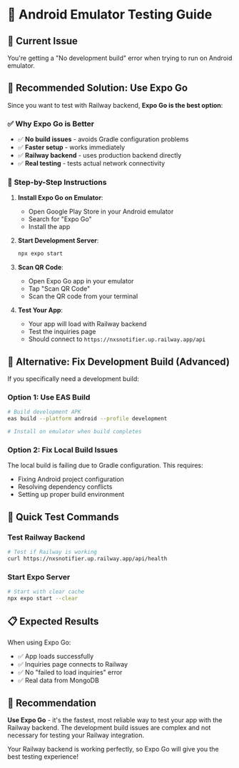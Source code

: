 # 📱 Android Emulator Testing Guide

## 🚨 **Current Issue**
You're getting a "No development build" error when trying to run on Android emulator.

## 🎯 **Recommended Solution: Use Expo Go**

Since you want to test with Railway backend, **Expo Go is the best option**:

### ✅ **Why Expo Go is Better**
- ✅ **No build issues** - avoids Gradle configuration problems
- ✅ **Faster setup** - works immediately
- ✅ **Railway backend** - uses production backend directly
- ✅ **Real testing** - tests actual network connectivity

### 📱 **Step-by-Step Instructions**

1. **Install Expo Go on Emulator**:
   - Open Google Play Store in your Android emulator
   - Search for "Expo Go"
   - Install the app

2. **Start Development Server**:
   ```bash
   npx expo start
   ```

3. **Scan QR Code**:
   - Open Expo Go app in your emulator
   - Tap "Scan QR Code"
   - Scan the QR code from your terminal

4. **Test Your App**:
   - Your app will load with Railway backend
   - Test the inquiries page
   - Should connect to `https://nxsnotifier.up.railway.app/api`

## 🔧 **Alternative: Fix Development Build (Advanced)**

If you specifically need a development build:

### Option 1: Use EAS Build
```bash
# Build development APK
eas build --platform android --profile development

# Install on emulator when build completes
```

### Option 2: Fix Local Build Issues
The local build is failing due to Gradle configuration. This requires:
- Fixing Android project configuration
- Resolving dependency conflicts
- Setting up proper build environment

## 🚀 **Quick Test Commands**

### Test Railway Backend
```bash
# Test if Railway is working
curl https://nxsnotifier.up.railway.app/api/health
```

### Start Expo Server
```bash
# Start with clear cache
npx expo start --clear
```

## 📋 **Expected Results**

When using Expo Go:
- ✅ App loads successfully
- ✅ Inquiries page connects to Railway
- ✅ No "failed to load inquiries" error
- ✅ Real data from MongoDB

## 🎯 **Recommendation**

**Use Expo Go** - it's the fastest, most reliable way to test your app with the Railway backend. The development build issues are complex and not necessary for testing your Railway integration.

Your Railway backend is working perfectly, so Expo Go will give you the best testing experience! 